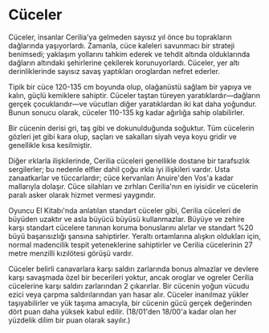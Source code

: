 # Cüceler

Cüceler, insanlar Cerilia'ya gelmeden sayısız yıl önce bu toprakların dağlarında yaşıyorlardı. Zamanla, cüce kaleleri savunmacı bir strateji benimsedi; yaklaşım yollarını tahkim ederek ve tehdit altında olduklarında dağların altındaki şehirlerine çekilerek korunuyorlardı. Cüceler, yer altı derinliklerinde sayısız savaş yaptıkları oroglardan nefret ederler.

Tipik bir cüce 120-135 cm boyunda olup, olağanüstü sağlam bir yapıya ve kalın, güçlü kemiklere sahiptir. Cüceler taştan türeyen yaratıklardır—dağların gerçek çocuklarıdır—ve vücutları diğer yaratıklardan iki kat daha yoğundur. Bunun sonucu olarak, cüceler 110-135 kg kadar ağırlığa sahip olabilirler.

Bir cücenin derisi gri, taş gibi ve dokunulduğunda soğuktur. Tüm cücelerin gözleri jet gibi kara olup, saçları ve sakalları siyah veya koyu gridir ve genellikle kısa kesilmiştir.

Diğer ırklarla ilişkilerinde, Cerilia cüceleri genellikle dostane bir tarafsızlık sergilerler; bu nedenle elfler dahil çoğu ırkla iyi ilişkileri vardır. Usta zanaatkarlar ve tüccarlardır; cüce kervanları Anuire'den Vos'a kadar mallarıyla dolaşır. Cüce silahları ve zırhları Cerilia'nın en iyisidir ve cücelerin paralı asker olarak hizmet vermesi yaygındır.

Oyuncu El Kitabı'nda anlatılan standart cüceler gibi, Cerilia cüceleri de büyüden uzaktır ve asla büyücü büyüsü kullanmazlar. Büyüye ve zehire karşı standart cücelere tanınan koruma bonuslarını alırlar ve standart %20 büyü başarısızlığı şansına sahiptirler. Yeraltı ortamlarına alışkın oldukları için, normal madencilik tespit yeteneklerine sahiptirler ve Cerilia cücelerinin 27 metre menzilli kızılötesi görüşü vardır.

Cüceler belirli canavarlara karşı saldırı zarlarında bonus almazlar ve devlere karşı savaşmada özel bir becerileri yoktur, ancak oroglar ve ogreler Cerilia cücelerine karşı saldırı zarlarından 2 çıkarırlar. Bir cücenin yoğun vücudu ezici veya çarpma saldırılarından yarı hasar alır. Cüceler inanılmaz yükler taşıyabilirler ve yük taşıma amacıyla, bir cücenin gücü gerçek değerinden dört puan daha yüksek kabul edilir. (18/01'den 18/00'a kadar olan her yüzdelik dilim bir puan olarak sayılır.)
